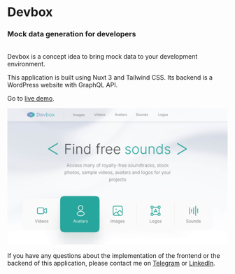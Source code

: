 # Devbox
### Mock data generation for developers
<br>
Devbox is a concept idea to bring mock data to your development environment.

This application is built using Nuxt 3 and Tailwind CSS. Its backend is a WordPress website with GraphQL API.

Go to [live demo](https://devbox-moeinmirkiani.vercel.app/).

<img src="./assets/images/site-cover.jpg" alt="Devbox Cover" />

If you have any questions about the implementation of the frontend or the backend of this application, please contact me on [Telegram](https://t.me/moein_mirkiani) or [LinkedIn](https://www.linkedin.com/in/moeinmirkiani/).